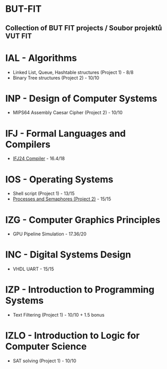 # BUT-FIT
## Collection of BUT FIT projects / Soubor projektů VUT FIT

# IAL - Algorithms
- Linked List, Queue, Hashtable structures (Project 1) - 8/8
- Binary Tree structures (Project 2) - 10/10

# INP - Design of Computer Systems
- MIPS64 Assembly Caesar Cipher (Project 2) - 10/10

# IFJ - Formal Languages and Compilers
- [IFJ24 Compiler](https://github.com/0x6B6/IFJ24-interpreter) - 16.4/18

# IOS - Operating Systems
- Shell script (Project 1) - 13/15
- [Processes and Semaphores (Project 2)](https://github.com/0x6B6/IOS-2024-project-2) - 15/15

# IZG - Computer Graphics Principles
- GPU Pipeline Simulation - 17.36/20

# INC - Digital Systems Design
- VHDL UART - 15/15

# IZP - Introduction to Programming Systems
- Text Filtering (Project 1) - 10/10 + 1.5 bonus

# IZLO - Introduction to Logic for Computer Science
- SAT solving (Project 1) - 10/10
